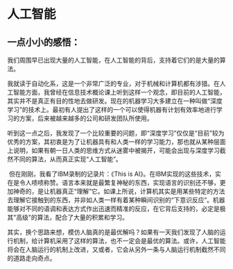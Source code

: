 # 人工智能

## 一点小小的感悟：

​		我们周围早已出现大量的人工智能，在人工智能的背后，支持着它们的是大量的算法。

​		我就读于自动化系，这是一个非常广泛的专业，对于机械和计算机都有涉猎。在人工智能方面，我曾经在信息技术概论课上听到这样一个观念，即目前的人工智能，其实并不是真正有目的性地去做研发。现在的机器学习大多建立在一种叫做“深度学习”的技术上。最初有人提出了这样的一个可以使得机器有计划有效率地进行学习的方案，后来被越来越多的公司和研发团队所使用。

​		听到这一点之后，我发现了一个比较重要的问题，即“深度学习”仅仅是“目前”较为优秀的方案，其初衷是为了让机器具有和人类一样的学习能力，那也就从某种层面上说明，如果有朝一日人类的思维方式从迷雾中被揭开，可能会出现与深度学习截然不同的算法，从而真正实现“人工智能”。	

​		但在刚刚，我看了IBM录制的记录片：《This is AI》。在IBM实现的这些技术，实在是令人啧啧称赞。语言本来就是最繁复神秘的东西，实现语言的识别还不够，更加神奇的，是让机器真正“理解”它。如课上所说，计算机其实是用某些特定的方法去理解它接触到的东西，并非如人类一样有着某种瞬间识别的“下意识反应”。机器能够对不同的语调和表达方式作出迅速而精准的反应，在它背后支持的，必定是极其"高级"的算法，配合了大量的积累和学习。

​		其实，换个思路来想，模仿人脑真的是最优解吗？如果有一天我们发现了人脑的运行机制，给计算机采用了这样的算法，也不一定会是最优的算法。或许，人工智能将会在人脑运行的机制上改进，又或者，它会从另外一条与人脑运行机制截然不同的道路走向奇点。

